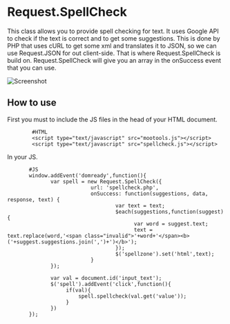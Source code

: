 Request.SpellCheck
==================

This class allows you to provide spell checking for text. It uses Google API to check if the text is correct and 
to get some suggestions. This is done by PHP that uses cURL to get some xml and translates it to JSON, so we can
use Request.JSON for out client-side. That is where Request.SpellCheck is build on. Request.SpellCheck will give
you an array in the onSuccess event that you can use.


![Screenshot](http://farm5.static.flickr.com/4111/5070795173_f0f818dea9_z.jpg)

How to use
----------

First you must to include the JS files in the head of your HTML document.

            #HTML
            <script type="text/javascript" src="mootools.js"></script>
            <script type="text/javascript" src="spellcheck.js"></script>

In your JS.
          
           #JS
           window.addEvent('domready',function(){
                  var spell = new Request.SpellCheck({ 
                               url: 'spellcheck.php',
                               onSuccess: function(suggestions, data, response, text) {
                                       var text = text;
                                       $each(suggestions,function(suggest){
                                             var word = suggest.text;
                                             text = text.replace(word,'<span class="invalid">'+word+'</span><b> ('+suggest.suggestions.join(',')+')</b>'); 
                                       });
                                       $('spellzone').set('html',text);
                               }
                  });

                  var val = document.id('input_text'); 
                  $('spell').addEvent('click',function(){
                       if(val){
                           spell.spellcheck(val.get('value'));
                       }
                  })
           }); 
